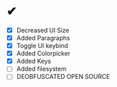 # ✔
 - [x] Decreased UI Size
 - [x] Added Paragraphs
 - [x] Toggle UI keybind
 - [x] Added Colorpicker
 - [x] Added Keys
 - [ ] Added filesystem
 - [ ] DEOBFUSCATED OPEN SOURCE
